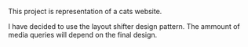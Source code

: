 This project is representation of a cats website.

I have decided to use the layout shifter design pattern. The ammount of media queries will depend on the final design.

